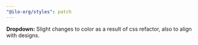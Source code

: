 ```yaml
---
"@ilo-org/styles": patch
---
```


**Dropdown:** Slight changes to color as a result of css refactor, also to align with designs.
